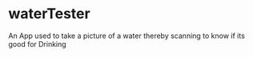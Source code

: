 # waterTester
An App used to take a picture of a water thereby scanning to know if its good for Drinking
